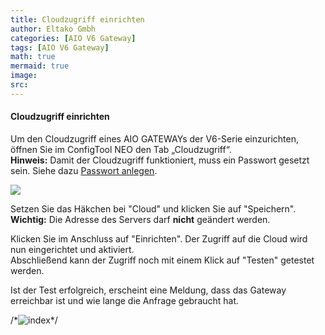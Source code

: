 ```yaml
---
title: Cloudzugriff einrichten
author: Eltako Gmbh
categories: [AIO V6 Gateway]
tags: [AIO V6 Gateway]
math: true
mermaid: true
image:
src:
---
```



#### Cloudzugriff einrichten

Um den Cloudzugriff eines AIO GATEWAYs der V6-Serie einzurichten, öffnen
Sie im ConfigTool NEO den Tab „Cloudzugriff“.  
**Hinweis:** Damit der Cloudzugriff funktioniert, muss ein Passwort
gesetzt sein. Siehe dazu [Passwort anlegen](/de/v6/passwort).

![](/de/v6/configv6-cloud.png)

Setzen Sie das Häkchen bei "Cloud" und klicken Sie auf "Speichern".  
**Wichtig:** Die Adresse des Servers darf
**<span class="underline">nicht</span>** geändert werden.

Klicken Sie im Anschluss auf "Einrichten". Der Zugriff auf die Cloud
wird nun eingerichtet und aktiviert.  
Abschließend kann der Zugriff noch mit einem Klick auf "Testen" getestet
werden.

Ist der Test erfolgreich, erscheint eine Meldung, dass das Gateway
erreichbar ist und wie lange die Anfrage gebraucht hat.

/\*![index](index)\*/
